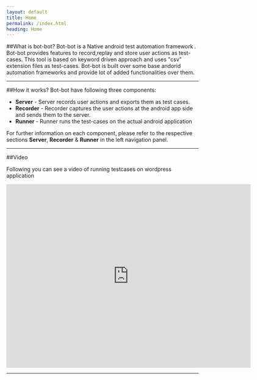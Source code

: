 ```yaml
---
layout: default
title: Home
permalink: /index.html
heading: Home
---
```

##What is bot-bot?
Bot-bot is a Native android test automation framework . Bot-bot provides features to record,replay and store user actions as test-cases.
This tool is based on keyword driven approach and uses "csv" extension files as test-cases. Bot-bot is built over some base andorid automation frameworks and provide lot of added functionalities over them.

------------
##How it works?
Bot-bot have following three components:

- __Server__ - Server records user actions and exports them as test cases.
- __Recorder__ - Recorder captures the user actions at the android app side and sends them to the server.
- __Runner__ - Runner runs the test-cases on the actual android application

For further information on each component, please refer to the respective sections **Server**, **Recorder** &  **Runner** in the left navigation panel.


-----------
##Video

Following you can see a video of running testcases on wordpress application
<iframe width="640" height="480" src="http://www.youtube.com/embed/uLqvDNYq91k" frameborder="0" allowfullscreen></iframe>

------------

